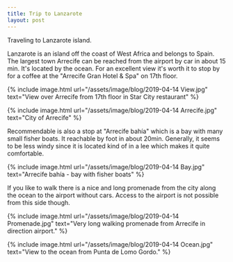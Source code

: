 ```yaml
---
title: Trip to Lanzarote
layout: post
---
```

Traveling to Lanzarote island.

Lanzarote is an island off the coast of West Africa and belongs to Spain. The largest town Arrecife can be reached from the airport by car in about 15 min. It's located by the ocean. For an excellent view it's worth it to stop by for a coffee at the "Arrecife Gran Hotel & Spa" on 17th floor.

{% include image.html url="/assets/image/blog/2019-04-14 View.jpg" text="View over Arrecife from 17th floor in Star City restaurant" %}

{% include image.html url="/assets/image/blog/2019-04-14 Arrecife.jpg" text="City of Arrecife" %}

Recommendable is also a stop at "Arrecife bahía" which is a bay with many small fisher boats. It reachable by foot in about 20min. Generally, it seems to be less windy since it is located kind of in a lee which makes it quite comfortable.

{% include image.html url="/assets/image/blog/2019-04-14 Bay.jpg" text="Arrecife bahía - bay with fisher boats" %}

If you like to walk there is a nice and long promenade from the city along the ocean to the airport without cars. Access to the airport is not possible from this side though.

{% include image.html url="/assets/image/blog/2019-04-14 Promenade.jpg" text="Very long walking promenade from Arrecife in direction airport." %}

{% include image.html url="/assets/image/blog/2019-04-14 Ocean.jpg" text="View to the ocean from Punta de Lomo Gordo." %}